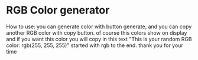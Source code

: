 # RGB Color generator
How to use: you can generate color with button generate, and you can copy another RGB color with copy button. of course this colors show on display and if you want this color you will copy in this text "This is your random RGB color: rgb(255, 255, 255)" started with rgb to the end. thank you for your time
